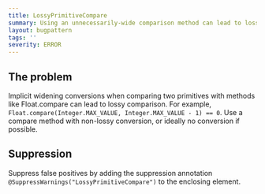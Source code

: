 ```yaml
---
title: LossyPrimitiveCompare
summary: Using an unnecessarily-wide comparison method can lead to lossy comparison
layout: bugpattern
tags: ''
severity: ERROR
---
```


<!--
*** AUTO-GENERATED, DO NOT MODIFY ***
To make changes, edit the @BugPattern annotation or the explanation in docs/bugpattern.
-->


## The problem
Implicit widening conversions when comparing two primitives with methods like Float.compare can lead to lossy comparison. For example, `Float.compare(Integer.MAX_VALUE, Integer.MAX_VALUE - 1) == 0`. Use a compare method with non-lossy conversion, or ideally no conversion if possible.

## Suppression
Suppress false positives by adding the suppression annotation `@SuppressWarnings("LossyPrimitiveCompare")` to the enclosing element.
